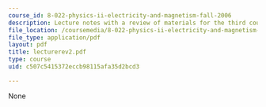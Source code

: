 ```yaml
---
course_id: 8-022-physics-ii-electricity-and-magnetism-fall-2006
description: Lecture notes with a review of materials for the third course exam.
file_location: /coursemedia/8-022-physics-ii-electricity-and-magnetism-fall-2006/c507c5415372eccb98115afa35d2bcd3_lecturerev2.pdf
file_type: application/pdf
layout: pdf
title: lecturerev2.pdf
type: course
uid: c507c5415372eccb98115afa35d2bcd3

---
```

None